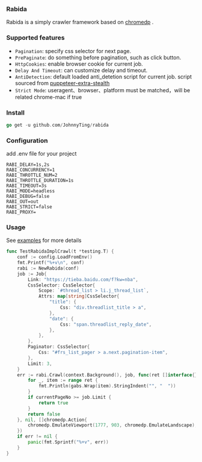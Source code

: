 ### Rabida

Rabida is a simply crawler framework based on [chromedp](https://github.com/chromedp/chromedp/) .

### Supported features

- `Pagination`:  specify css selector for next page.
- `PrePaginate`: do something before pagination, such as click button.
- `HttpCookies`: enable browser cookie for current job.
- `Delay And Timeout`:  can customize delay and timeout.
- `AntiDetection`: default loaded anti_detetion script for current job. script sourced
  from [puppeteer-extra-stealth](https://github.com/berstend/puppeteer-extra/tree/master/packages/extract-stealth-evasions#readme)
- `Strict Mode`: useragent、browser、platform must be matched，will be related chrome-mac if true

### Install

```go
go get -u github.com/JohnnyTing/rabida
```

### Configuration

add .env file for your project

```shell
RABI_DELAY=1s,2s
RABI_CONCURRENCY=1
RABI_THROTTLE_NUM=2
RABI_THROTTLE_DURATION=1s
RABI_TIMEOUT=3s
RABI_MODE=headless
RABI_DEBUG=false
RABI_OUT=out
RABI_STRICT=false
RABI_PROXY=
```

### Usage

See [examples](https://github.com/JohnnyTing/rabida/blob/master/examples) for more details

```go
func TestRabidaImplCrawl(t *testing.T) {
	conf := config.LoadFromEnv()
	fmt.Printf("%+v\n", conf)
	rabi := NewRabida(conf)
	job := Job{
		Link: "https://tieba.baidu.com/f?kw=nba",
		CssSelector: CssSelector{
			Scope: `#thread_list > li.j_thread_list`,
			Attrs: map[string]CssSelector{
				"title": {
					Css: "div.threadlist_title > a",
				},
				"date": {
					Css: "span.threadlist_reply_date",
				},
			},
		},
		Paginator: CssSelector{
			Css: "#frs_list_pager > a.next.pagination-item",
		},
		Limit: 3,
	}
	err := rabi.Crawl(context.Background(), job, func(ret []interface{}, nextPageUrl string, currentPageNo int) bool {
		for _, item := range ret {
			fmt.Println(gabs.Wrap(item).StringIndent("", "  "))
		}
		if currentPageNo >= job.Limit {
			return true
		}
		return false
	}, nil, []chromedp.Action{
		chromedp.EmulateViewport(1777, 903, chromedp.EmulateLandscape),
	})
	if err != nil {
		panic(fmt.Sprintf("%+v", err))
	}
}
```

